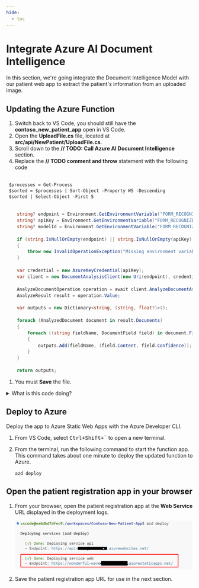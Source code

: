 ```yaml
---
hide:
  - toc
---
```


# Integrate Azure AI Document Intelligence

In this section, we're going integrate the Document Intelligence Model with our patient web app to extract the patient's information from an uploaded image.

## Updating the Azure Function

1. Switch back to VS Code, you should still have the **contoso_new_patient_app** open in VS Code.
1. Open the **UploadFile.cs** file, located at **src/api/NewPatient/UploadFile.cs**.
1. Scroll down to the **// TODO: Call Azure AI Document Intelligence** section.
1. Replace the **// TODO comment and throw** statement with the following code

```PowerShell-linenums

 $processes = Get-Process
 $sorted = $processes | Sort-Object -Property WS -Descending
 $sorted | Select-Object -First 5

```

```csharp

    string? endpoint = Environment.GetEnvironmentVariable("FORM_RECOGNIZER_ENDPOINT");
    string? apiKey = Environment.GetEnvironmentVariable("FORM_RECOGNIZER_API_KEY");
    string? modelId = Environment.GetEnvironmentVariable("FORM_RECOGNIZER_MODEL_ID");

    if (string.IsNullOrEmpty(endpoint) || string.IsNullOrEmpty(apiKey) || string.IsNullOrEmpty(modelId))
    {
        throw new InvalidOperationException("Missing environment variables");
    }

    var credential = new AzureKeyCredential(apiKey);
    var client = new DocumentAnalysisClient(new Uri(endpoint), credential);

    AnalyzeDocumentOperation operation = await client.AnalyzeDocumentAsync(WaitUntil.Completed, modelId, file.OpenReadStream());
    AnalyzeResult result = operation.Value;

    var outputs = new Dictionary<string, (string, float?)>();

    foreach (AnalyzedDocument document in result.Documents)
    {
        foreach ((string fieldName, DocumentField field) in document.Fields)
        {
            outputs.Add(fieldName, (field.Content, field.Confidence));
        }
    }

    return outputs;

```

1. You must **Save** the file.

<details>
<summary>What is this code doing?</summary>

Let's take some time to understand what this code is doing by breaking it down piece by piece.

```csharp
string? endpoint = Environment.GetEnvironmentVariable("FORM_RECOGNIZER_ENDPOINT");
string? apiKey = Environment.GetEnvironmentVariable("FORM_RECOGNIZER_API_KEY");
string? modelId = Environment.GetEnvironmentVariable("FORM_RECOGNIZER_MODEL_ID");

if (string.IsNullOrEmpty(endpoint) || string.IsNullOrEmpty(apiKey) || string.IsNullOrEmpty(modelId))
{
    throw new InvalidOperationException("Missing environment variables");
}
```

This first piece of code is retrieving the environment variables that contain the keys and other secret information for Azure AI Document Intelligence, avoiding us from hard-coding them into the code. We've also got some `null` checking, to ensure that we have set the values.

```csharp
var credential = new AzureKeyCredential(apiKey);
var client = new DocumentAnalysisClient(new Uri(endpoint), credential);
```

Here, we're creating the connection to Document Intelligence using the endpoint and API key.

```csharp
AnalyzeDocumentOperation operation = await client.AnalyzeDocumentAsync(WaitUntil.Completed, modelId, file.OpenReadStream());
AnalyzeResult result = operation.Value;

var outputs = new Dictionary<string, (string, float?)>();

foreach (AnalyzedDocument document in result.Documents)
{
    foreach ((string fieldName, DocumentField field) in document.Fields)
    {
        outputs.Add(fieldName, (field.Content, field.Confidence));
    }
}

return outputs;
```

Lastly, we'll call Azure AI Document Intelligence, telling it which image we want to analyze and what trained model to use for that. When the result comes back, we'll loop through the fields that were found and return them as a dictionary, which will later be stored in Cosmos DB.

</details>

## Deploy to Azure

Deploy the app to Azure Static Web Apps with the Azure Developer CLI.

1. From VS Code, select <kbd>Ctrl+Shift+`</kbd> to open a new terminal.
1. From the terminal, run the following command to start the function app. This command takes about one minute to deploy the updated function to Azure.

   ```
   azd deploy
   ```

## Open the patient registration app in your browser

1. From your browser, open the patient registration app at the **Web Service** URL displayed in the deployment logs.

   ![](./img/select-web-service-url.png)

2. Save the patient registration app URL for use in the next section.
